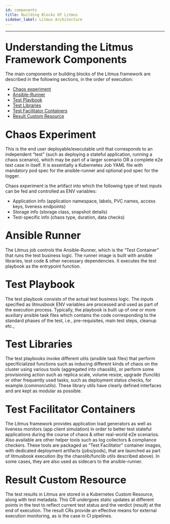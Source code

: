 ```yaml
---
id: components
title: Building Blocks Of Litmus
sidebar_label: Litmus Architecture
---
```

------

## <font size="6">Understanding the Litmus Framework Components</font>

The main components or building blocks of the Litmus framework are described in 
the following sections, in the order of execution: 

- [Chaos experiment](/docs/next/components.html#font-size-6-chaos-experiment-font)
- [Ansible-Runner](/docs/next/components.html#font-size-6-ansible-runner-font)
- [Test Playbook](/docs/next/components.html#font-size-6-test-playbook-font)
- [Test Libraries](/docs/next/components.html#font-size-6-test-libraries-font)
- [Test Facilitator Containers](/docs/next/components.html#font-size-6-test-facilitator-containers-font)
- [Result Custom Resource](/docs/next/components.html#font-size-6-result-custom-resource-font)

## <font size="6">Chaos Experiment</font>

This is the end user deployable/executable unit that corresponds to an independent “test”
(such as deploying a stateful application, running a chaos scenario), which may be part of a
larger scenario OR a complete e2e test case in itself. It is essentially a Kubernetes Job
YAML file with mandatory pod spec for the ansible-runner and optional pod spec for the logger.

Chaos experiment is the artifact into which the following type of test inputs can be fed
and  controlled as ENV variables:

- Application info (application namespace, labels, PVC names, access keys, liveness endpoints)
- Storage info (storage class, snapshot details)
- Test-specific info (chaos type, duration, data checks)

## <font size="6">Ansible Runner</font>

The Litmus job controls the Ansible-Runner, which is the “Test Container” that runs the 
test business logic. The runner image is built with ansible libraries, test code & other 
necessary dependencies. It executes the test playbook as the entrypoint function. 

## <font size="6">Test Playbook</font>

The test playbook consists of the actual test business logic. The inputs specified as 
litmusbook ENV variables are processed and used as part of the execution process. Typically, 
the playbook is built up of one or more auxiliary ansible task files which contains the 
code corresponding to the standard phases of the test, i.e., pre-requisites, main test steps, 
cleanup etc., 

## <font size="6">Test Libraries</font>

The test playbooks invoke different utils (ansible task files) that perform specificialized 
functions such as inducing different kinds of chaos on the cluster using various tools 
(aggregated into chaoslib), or perform some provisioning action such as replica scale, volume 
resize, upgrade (funclib) or other frequently used tasks, such as deployment status checks, 
for example.(common/utils). These library utils have clearly defined interfaces and are kept 
as modular as possible. 

## <font size="6">Test Facilitator Containers</font>

The Litmus framework provides application load generators as well as liveness monitors 
(app client simulation) in order to better test stateful applications during the course of 
chaos & other real-world e2e scenarios. Also available are other helper tools such as log 
collectors & compliance checkers. These tools are packaged as “Test Facilitator” container 
images, with dedicated deployment artifacts (jobs/pods), that are launched as part of 
litmusbook execution (by the chaoslib/funclib utils described above). In some cases, they 
are also used as sidecars to the ansible-runner.

## <font size="6">Result Custom Resource</font>

The test results in Litmus are stored in a Kubernetes Custom Resource, along with test metadata. 
This CR undergoes static updates at different points in the test to reflect current test status 
and the verdict (result) at the end of execution. The result CRs provide an  effective means 
for external execution monitoring, as is the case in CI pipelines.


<!-- Hotjar Tracking Code for https://docs.openebs.io -->

<script>
   (function(h,o,t,j,a,r){
       h.hj=h.hj||function(){(h.hj.q=h.hj.q||[]).push(arguments)};
       h._hjSettings={hjid:785693,hjsv:6};
       a=o.getElementsByTagName('head')[0];
       r=o.createElement('script');r.async=1;
       r.src=t+h._hjSettings.hjid+j+h._hjSettings.hjsv;
       a.appendChild(r);
   })(window,document,'https://static.hotjar.com/c/hotjar-','.js?sv=');
</script>


<!-- Global site tag (gtag.js) - Google Analytics -->

<script async src="https://www.googletagmanager.com/gtag/js?id=UA-92076314-12"></script>
<script>
  window.dataLayer = window.dataLayer || [];
  function gtag(){dataLayer.push(arguments);}
  gtag('js', new Date());

  gtag('config', 'UA-92076314-12');
</script>
